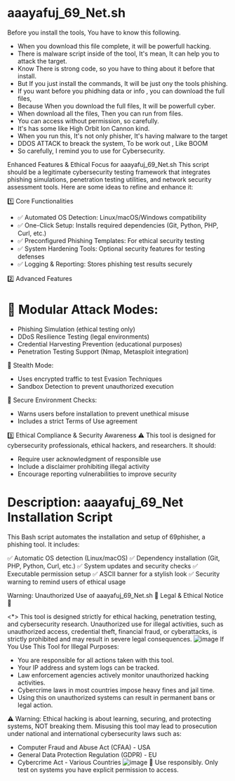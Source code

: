 # aaayafuj_69_Net.sh
Before you install the tools, You have to know this following.
* When you download this file complete, it will be powerfull hacking.
* There is malware script inside of the tool, It's mean, It can help you to attack the target.
* Know There is strong code, so you have to thing about it before that install.
* But If you just install the commands, It will be just ony the tools phishing.
* If you want before you phidhing data or info , you can download the full files,
* Because When you download the full files, It will be powerfull cyber.
* When download all the files, Then you can run from files.
* You can access without permission, so carefully.
* It's has some like High Orbit Ion Cannon kind.
* When you run this, It's not only phisher, It's having malware to the target
* DDOS ATTACK to breack the system, To be work out , Like BOOM
* So carefully, I remind you to use for Cybersecurity.

 Enhanced Features & Ethical Focus for aaayafuj_69_Net.sh
This script should be a legitimate cybersecurity testing framework that integrates phishing simulations, penetration testing utilities, and network security assessment tools. Here are some ideas to refine and enhance it:

1️⃣ Core Functionalities
* ✅ Automated OS Detection: Linux/macOS/Windows compatibility
* ✅ One-Click Setup: Installs required dependencies (Git, Python, PHP, Curl, etc.)
* ✅ Preconfigured Phishing Templates: For ethical security testing
* ✅ System Hardening Tools: Optional security features for testing defenses
* ✅ Logging & Reporting: Stores phishing test results securely

2️⃣ Advanced Features
# 🔹 Modular Attack Modes:
* Phishing Simulation (ethical testing only)
* DDoS Resilience Testing (legal environments)
* Credential Harvesting Prevention (educational purposes)
* Penetration Testing Support (Nmap, Metasploit integration)

🔹 Stealth Mode:

* Uses encrypted traffic to test Evasion Techniques
* Sandbox Detection to prevent unauthorized execution

🔹 Secure Environment Checks:
* Warns users before installation to prevent unethical misuse
* Includes a strict Terms of Use agreement

3️⃣ Ethical Compliance & Security Awareness
⚠️ This tool is designed for cybersecurity professionals, ethical hackers, and researchers. It should:

* Require user acknowledgment of responsible use
* Include a disclaimer prohibiting illegal activity
* Encourage reporting vulnerabilities to improve security


# Description: aaayafuj_69_Net  Installation Script
This Bash script automates the installation and setup of 69phisher, a phishing tool. It includes:

✅ Automatic OS detection (Linux/macOS)
✅ Dependency installation (Git, PHP, Python, Curl, etc.)
✅ System updates and security checks
✅ Executable permission setup
✅ ASCII banner for a stylish look
✅ Security warning to remind users of ethical usage

Warning: Unauthorized Use of aaayafuj_69_Net.sh
🚨 Legal & Ethical Notice 🚨

<*> This tool is designed strictly for ethical hacking, penetration testing, and cybersecurity research. 
Unauthorized use for illegal activities, such as unauthorized access, credential theft, financial fraud, 
or cyberattacks, is strictly prohibited and may result in severe legal consequences.
![image](https://github.com/user-attachments/assets/ad1209c0-64c7-4f09-a5c7-83e29d0cbed8)
If You Use This Tool for Illegal Purposes:
*  You are responsible for all actions taken with this tool.
*  Your IP address and system logs can be tracked.
*  Law enforcement agencies actively monitor unauthorized hacking activities.
*  Cybercrime laws in most countries impose heavy fines and jail time.
*  Using this on unauthorized systems can result in permanent bans or legal action.

⚠️ Warning: Ethical hacking is about learning, securing, and protecting systems, NOT breaking them. Misusing this tool may lead to prosecution under national and international cybersecurity laws such as:

* Computer Fraud and Abuse Act (CFAA) - USA
* General Data Protection Regulation (GDPR) - EU
* Cybercrime Act - Various Countries
![image](https://github.com/user-attachments/assets/c78ebca0-ae4f-46ee-acb6-8eb37e19d9f0)
📌 Use responsibly. Only test on systems you have explicit permission to access.
